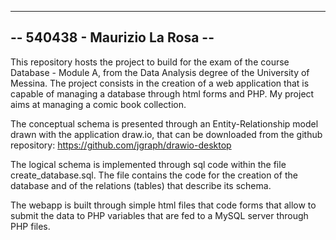 -------------------------------
-- 540438 - Maurizio La Rosa --
-------------------------------

This repository hosts the project to build for the exam of the course Database - Module A, from the Data Analysis degree of the University of Messina.
The project consists in the creation of a web application that is capable of managing a database through html forms and PHP.
My project aims at managing a comic book collection. 

The conceptual schema is presented through an Entity-Relationship model drawn with the application draw.io, that can be downloaded from the github repository: https://github.com/jgraph/drawio-desktop

The logical schema is implemented through sql code within the file create_database.sql. The file contains the code for the creation of the database and of the relations (tables) that describe its schema.

The webapp is built through simple html files that code forms that allow to submit the data to PHP variables that are fed to a MySQL server through PHP files.


